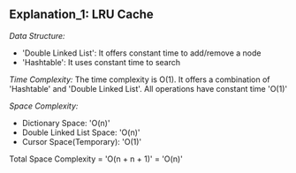 ## Explanation_1: LRU Cache

_Data Structure:_

- 'Double Linked List': It offers constant time to add/remove a node
- 'Hashtable': It uses constant time to search

_Time Complexity:_
The time complexity is O(1). It offers a combination of 'Hashtable' and 'Double Linked List'. All operations have constant time 'O(1)'

_Space Complexity:_

- Dictionary Space: 'O(n)'
- Double Linked List Space: 'O(n)'
- Cursor Space(Temporary): 'O(1)'

Total Space Complexity = 'O(n + n + 1)' = 'O(n)'
